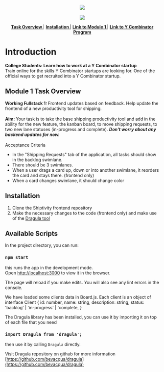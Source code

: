 <p align="center">
<a href="https://www.insidesherpa.com/virtual-internships/prototype/oRMogWRHeewqHzA7u/College%20Students%3A%20Learn%20how%20to%20work%20at%20a%20YC%20startup">
<img src="https://s3-ap-southeast-2.amazonaws.com/insidesherpa-assets/yc/yc-blade.png"></a>
<br><br>
  <a href="https://www.insidesherpa.com/virtual-internships/prototype/oRMogWRHeewqHzA7u/College%20Students%3A%20Learn%20how%20to%20work%20at%20a%20YC%20startup">
  <img src="https://s3-ap-southeast-2.amazonaws.com/insidesherpa-assets/yc/workatastartup_logo_orange-c2a27f6374f9395166ee9906e2e0873af835b3c6132ae6aa0543582298567041.svg"></a>
</p>


<p align='center'> 
  <b><a href="#task"> Task Overview </a> </b>
  | 
  <b><a href="#installation"> Installation </a></b>
  |
  <b><a href="https://www.insidesherpa.com/modules/oRMogWRHeewqHzA7u/58dLdeDgbwf9Ste3j"> Link to Module 1 </a></b>
  |
  <b><a href="https://www.insidesherpa.com/virtual-internships/prototype/oRMogWRHeewqHzA7u/College%20Students%3A%20Learn%20how%20to%20work%20at%20a%20YC%20startup" target="_blank"> Link to Y Combinator Program </a></b>
           
</p>


# Introduction 
<p> 
<b> College Students: 
  Learn how to work at a Y Combinator startup </b>
<br>Train online for the skills Y Combinator startups are looking for. One of the official ways to get recruited into a Y Combinator startup.
</p>

<h2 id="task">Module 1 Task Overview</h2>
<b> Working Fullstack 1: </b> Frontend updates based on feedback.
Help update the frontend of a new productivity tool for shipping.
<br><br>
<b> Aim: </b> Your task is to take the base shipping productivity tool and add in the ability for the new feature, the kanban board, to move shipping requests, to two new lane statuses (in-progress and complete). <b><i> Don't worry about any backend updates for now.</i></b>
<br><br>
Acceptance Criteria
<ul>
<li> In the "Shipping Requests" tab of the application, all tasks should show in the backlog swimlane.</li>
<li> There should be 3 swimlanes.</li>
<li> When a user drags a card up, down or into another swimlane, it reorders the card and stays there. (frontend only)</li>
<li> When a card changes swimlane, it should change color </li>
</ul>

<h2 id="installation"> Installation </h2>

1. Clone the Shiptivity frontend repository
2. Make the necessary changes to the code (frontend only) and make use of the <a href="#dragula"> Dragula tool </a>

## Available Scripts

In the project directory, you can run:

### `npm start`

this runs the app in the development mode.
<br>Open [http://localhost:3000](http://localhost:3000) to view it in the browser.

The page will reload if you make edits.
You will also see any lint errors in the console.

We have loaded some clients data in Board.js.
Each client is an object of
interface Client {
  id: number,
  name: string,
  description: string,
  status: 'backlog' | 'in-progress' | 'complete,
}

<p id="dragula">
The Dragula library has been installed, you can use it by importing it on top of each file that you need
<p> 

### `import Dragula from 'dragula';`

then use it by calling `Dragula` directly.

Visit Dragula repository on github for more information
[https://github.com/bevacqua/dragula](https://github.com/bevacqua/dragula)
